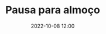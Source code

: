 ---
title: 'Pausa para almoço'
type: span
speakers:
  - PHPeste
picture: /assets/images/schedule/phpeste.jpg
linkedin: 
twitter: 
instagram: 
date: '2022-10-08 12:00'
rooms:
  - 6
---